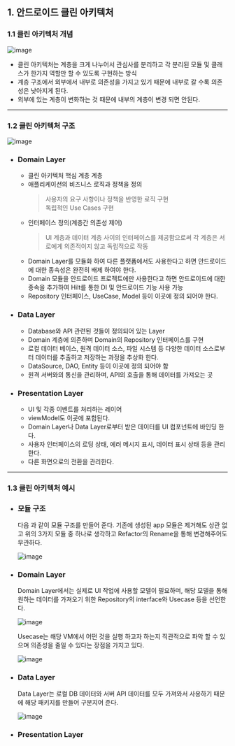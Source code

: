 ## 1. 안드로이드 클린 아키텍처
   ### 1.1 클린 아키텍처 개념
   ![image](https://github.com/kstappmanager/ksmartech/assets/152848192/ba00acfb-b230-4ec7-8723-2096fe92a8ad)
   - 클린 아키텍처는 계층을 크게 나누어서 관심사를 분리하고 각 분리된 모듈 및 클래스가 한가지 역할만 할 수 있도록 구현하는 방식
   - 계층 구조에서 외부에서 내부로 의존성을 가지고 있기 때문에 내부로 갈 수록 의존성은 낮아지게 된다.
   - 외부에 있는 계층이 변화하는 것 때문에 내부의 계층이 변경 되면 안된다.

---

   ### 1.2 클린 아키텍처 구조   
  ![image](https://github.com/kstappmanager/ksmartech/assets/152848192/d59f42a6-59b0-44aa-9d94-04413520a519)

  - ### Domain Layer
       - 클린 아키텍처 핵심 계층 계층
       - 애플리케이션의 비즈니스 로직과 정책을 정의
         > 사용자의 요구 사항이나 정책을 반영한 로직 구현  
         > 독립적인 Use Cases 구현
      - 인터페이스 정의(계층간 의존성 제어)
         > UI 계층과 데이터 계층 사이의 인터페이스를 제공함으로써 각 계층은 서로에게 의존적이지 않고 독립적으로 작동
      - Domain Layer를 모듈화 하여 다른 플랫폼에서도 사용한다고 하면 안드로이드에 대한 종속성은 완전히 배제 하여야 한다.
      - Domain 모듈을 안드로이드 프로젝트에만 사용한다고 하면 안드로이드에 대한 종속을 추가하여 Hilt를 통한 DI 및 안드로이드 기능 사용 가능
      - Repository 인터페이스, UseCase, Model 등이 이곳에 정의 되어야 한다.

        
  - ### Data Layer
       - Database와 API 관련된 것들이 정의되어 있는 Layer
       - Domain 계층에 의존하며 Domain의 Repository 인터페이스를 구현
       - 로컬 데이터 베이스, 원격 데이터 소스, 파일 시스템 등 다양한 데이터 소스로부터 데이터를 추출하고 저장하는 과정을 추상화 한다.
       - DataSource, DAO, Entity 등이 이곳에 정의 되어야 함
       - 원격 서버와의 통신을 관리하며, API의 호출을 통해 데이터를 가져오는 곳
            
  - ### Presentation Layer
       - UI 및 각종 이벤트를 처리하는 레이어
       - viewModel도 이곳에 포함된다.
       - Domain Layer나 Data Layer로부터 받은 데이터를 UI 컴포넌트에 바인딩 한다.
       - 사용자 인터페이스의 로딩 상태, 에러 메시지 표시, 데이터 표시 상태 등을 관리한다.
       - 다른 화면으로의 전환을 관리한다.

---

  
### 1.3 클린 아키텍처 예시 
   - ### 모듈 구조
     다음 과 같이 모듈 구조를 만들어 준다.
     기존에 생성된 app 모듈은 제거해도 상관 없고 위의 3가지 모듈 중 하나로 생각하고 Refactor의 Rename을 통해 변경해주어도 무관하다.
     
     ![image](https://github.com/kstappmanager/ksmartech/assets/152848192/1e855a9f-a75f-4de4-8ec8-1fbbf092d92c)

   - ### Domain Layer
     Domain Layer에서는 실제로 UI 작업에 사용할 모델이 필요하며, 해당 모델을 통해 원하는 데이터를 가져오기 위한 Repository의 interface와 Usecase 등을 선언한다.

     ![image](https://github.com/kstappmanager/ksmartech/assets/152848192/81810dd8-7d17-47f1-87a5-bbd8371562fa)

     Usecase는 해당 VM에서 어떤 것을 실행 하고자 하는지 직관적으로 파악 할 수 있으며 의존성을 줄일 수 있다는 장점을 가지고 있다.

     ![image](https://github.com/kstappmanager/ksmartech/assets/152848192/d1b8cbc4-c3ea-439c-80ba-aed2cf3dbc74)

   - ### Data Layer
     Data Layer는 로컬 DB 데이터와 서버 API 데이터를 모두 가져와서 사용하기 때문에 해당 패키지를 만들어 구분지어 준다.

     ![image](https://github.com/kstappmanager/ksmartech/assets/152848192/45ee36da-801c-41f3-b596-6e182d47e638)

   - ### Presentation Layer

